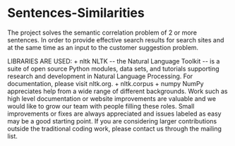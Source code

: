 # Sentences-Similarities


The project solves the semantic correlation problem of 2 or more sentences. In order to provide effective search results for search sites and at the same time as an input to the customer suggestion problem.


LIBRARIES ARE USED:
      + nltk
  NLTK -- the Natural Language Toolkit -- is a suite of open source Python modules, data sets, and tutorials supporting research and development in Natural Language Processing.
For documentation, please visit nltk.org.
  	  + nltk.corpus
      + numpy
      NumPy appreciates help from a wide range of different backgrounds. Work such as high level documentation or website improvements are valuable and we would like to grow our team with people filling these roles. Small improvements or fixes are always appreciated and issues labeled as easy may be a good starting point. If you are considering larger contributions outside the traditional coding work, please contact us through the mailing list.

